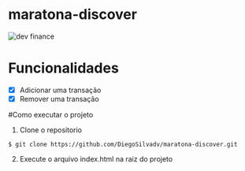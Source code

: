 # maratona-discover
![dev finance](https://user-images.githubusercontent.com/60052506/116631494-a3b26f00-a92b-11eb-95dc-a9e1cdf9adfb.PNG)

# Funcionalidades
- [x] Adicionar uma transação
- [x] Remover uma transação

#Como executar o projeto

1. Clone o repositorio 
```
$ git clone https://github.com/DiegoSilvadv/maratona-discover.git
```

2. Execute o arquivo index.html na raiz do projeto 
